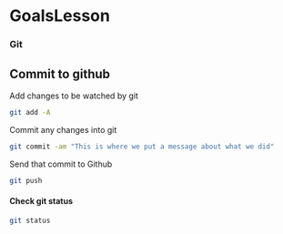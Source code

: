 # GoalsLesson

### Git

## Commit to github

Add changes to be watched by git

```bash
git add -A
```

Commit any changes into git

```bash
git commit -am "This is where we put a message about what we did"
```

Send that commit to Github

```bash
git push
```

#### Check git status

```bash
git status
```